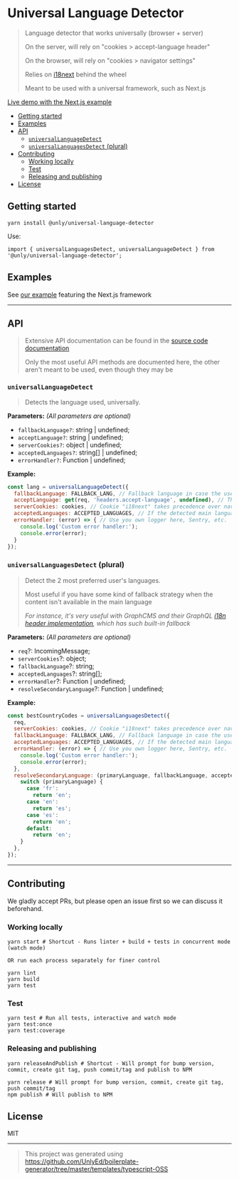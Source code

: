 # Universal Language Detector

> Language detector that works universally (browser + server)
>
> On the server, will rely on "cookies > accept-language header"
>
> On the browser, will rely on "cookies > navigator settings"
>
> Relies on [i18next](https://github.com/i18next/i18next) behind the wheel
>
> Meant to be used with a universal framework, such as Next.js

[Live demo with the Next.js example](https://universal-language-detector.now.sh/)

<!-- toc -->

- [Getting started](#getting-started)
- [Examples](#examples)
- [API](#api)
  * [`universalLanguageDetect`](#universallanguagedetect)
  * [`universalLanguagesDetect` (plural)](#universallanguagesdetect-plural)
- [Contributing](#contributing)
  * [Working locally](#working-locally)
  * [Test](#test)
  * [Releasing and publishing](#releasing-and-publishing)
- [License](#license)

<!-- tocstop -->

## Getting started

```
yarn install @unly/universal-language-detector
```

Use:

```
import { universalLanguagesDetect, universalLanguageDetect } from '@unly/universal-language-detector';
```

## Examples

See [our example](./examples/with-next) featuring the Next.js framework

---

## API

> Extensive API documentation can be found in the [source code documentation](./src/index.ts)
>
> Only the most useful API methods are documented here, the other aren't meant to be used, even though they may be

### `universalLanguageDetect`

> Detects the language used, universally. 

**Parameters:** _(All parameters are optional)_
- `fallbackLanguage?`: string | undefined;
- `acceptLanguage?`: string | undefined;
- `serverCookies?`: object | undefined;
- `acceptedLanguages?`: string[] | undefined;
- `errorHandler?`: Function | undefined;

**Example:**
```js
const lang = universalLanguageDetect({
  fallbackLanguage: FALLBACK_LANG, // Fallback language in case the user's language cannot be resolved
  acceptLanguage: get(req, 'headers.accept-language', undefined), // The accept-language header, only used on the server side
  serverCookies: cookies, // Cookie "i18next" takes precedence over navigator configuration (ex: "i18next: fr"), only used on the server side
  acceptedLanguages: ACCEPTED_LANGUAGES, // If the detected main language isn't allowed, then the fallback will be used
  errorHandler: (error) => { // Use you own logger here, Sentry, etc.
    console.log('Custom error handler:');
    console.error(error);
  }
});
```

### `universalLanguagesDetect` (plural)

> Detect the 2 most preferred user's languages.
>
> Most useful if you have some kind of fallback strategy when the content isn't available in the main language
>
> _For instance, it's very useful with GraphCMS and their GraphQL [i18n header implementation](https://graphcms.com/docs/api/content-api/#passing-a-header-flag), which has such built-in fallback_

**Parameters:** _(All parameters are optional)_
- `req`?: IncomingMessage;
- `serverCookies`?: object;
- `fallbackLanguage`?: string;
- `acceptedLanguages`?: string[];
- `errorHandler`?: Function | undefined;
- `resolveSecondaryLanguage`?: Function | undefined;

**Example:**
```js
const bestCountryCodes = universalLanguagesDetect({
  req,
  serverCookies: cookies, // Cookie "i18next" takes precedence over navigator configuration (ex: "i18next: fr")
  fallbackLanguage: FALLBACK_LANG, // Fallback language in case the user's language cannot be resolved
  acceptedLanguages: ACCEPTED_LANGUAGES, // If the detected main language isn't allowed, then the fallback will be used
  errorHandler: (error) => { // Use you own logger here, Sentry, etc.
    console.log('Custom error handler:');
    console.error(error);
  },
  resolveSecondaryLanguage: (primaryLanguage, fallbackLanguage, acceptedLanguages, errorHandler) => {
    switch (primaryLanguage) {
      case 'fr':
        return 'en';
      case 'en':
        return 'es';
      case 'es':
        return 'en';
      default:
        return 'en';
    }
  },
});
```

---

## Contributing

We gladly accept PRs, but please open an issue first so we can discuss it beforehand.

### Working locally

```
yarn start # Shortcut - Runs linter + build + tests in concurrent mode (watch mode)

OR run each process separately for finer control

yarn lint
yarn build
yarn test
```

### Test

```
yarn test # Run all tests, interactive and watch mode
yarn test:once
yarn test:coverage
```

### Releasing and publishing

```
yarn releaseAndPublish # Shortcut - Will prompt for bump version, commit, create git tag, push commit/tag and publish to NPM

yarn release # Will prompt for bump version, commit, create git tag, push commit/tag
npm publish # Will publish to NPM
```

## License

MIT

---

> This project was generated using https://github.com/UnlyEd/boilerplate-generator/tree/master/templates/typescript-OSS
